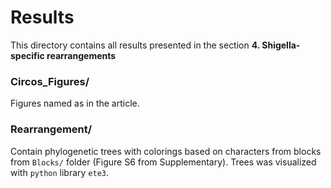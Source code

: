 # Results
This directory contains all results presented in the section **4. Shigella-specific rearrangements**

### Circos_Figures/
Figures named as in the article.

### Rearrangement/
Contain phylogenetic trees with colorings based on characters from blocks from `Blocks/` folder (Figure S6 from Supplementary).
Trees was visualized with `python` library `ete3`.